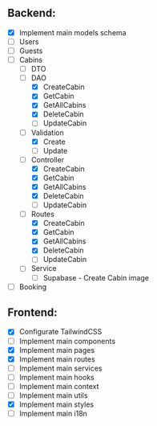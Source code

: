 ## Backend:

- [x] Implement main models schema
- [ ] Users
- [ ] Guests
- [ ] Cabins
    - [ ] DTO
    - [ ] DAO
        - [x] CreateCabin
        - [x] GetCabin
        - [x] GetAllCabins
        - [x] DeleteCabin
        - [ ] UpdateCabin
    - [ ] Validation
        - [x] Create
        - [ ] Update
    - [ ] Controller
        - [x] CreateCabin
        - [x] GetCabin
        - [x] GetAllCabins
        - [x] DeleteCabin
        - [ ] UpdateCabin
    - [ ] Routes
        - [x] CreateCabin
        - [x] GetCabin
        - [x] GetAllCabins
        - [x] DeleteCabin
        - [ ] UpdateCabin
    - [ ] Service
        - [ ] Supabase - Create Cabin image
- [ ] Booking

## Frontend:

- [x] Configurate TailwindCSS
- [ ] Implement main components
- [x] Implement main pages
- [x] Implement main routes
- [ ] Implement main services
- [ ] Implement main hooks
- [ ] Implement main context
- [ ] Implement main utils
- [x] Implement main styles
- [ ] Implement main i18n
